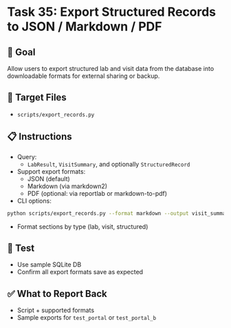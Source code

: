 # Task 35: Export Structured Records to JSON / Markdown / PDF

## 🎯 Goal
Allow users to export structured lab and visit data from the database into downloadable formats for external sharing or backup.

## 📂 Target Files
- `scripts/export_records.py`

## 📋 Instructions
- Query:
  - `LabResult`, `VisitSummary`, and optionally `StructuredRecord`
- Support export formats:
  - JSON (default)
  - Markdown (via markdown2)
  - PDF (optional: via reportlab or markdown-to-pdf)
- CLI options:
```bash
python scripts/export_records.py --format markdown --output visit_summary.md
```
- Format sections by type (lab, visit, structured)

## 🧪 Test
- Use sample SQLite DB
- Confirm all export formats save as expected

## ✅ What to Report Back
- Script + supported formats
- Sample exports for `test_portal` or `test_portal_b`